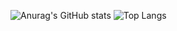 ![Anurag's GitHub stats](https://github-readme-stats.vercel.app/api?username=milliorn&theme=nord&show_icons=true)
![Top Langs](https://github-readme-stats.vercel.app/api/top-langs/?username=milliorn&langs_count=10&layout=compact&theme=nord)
